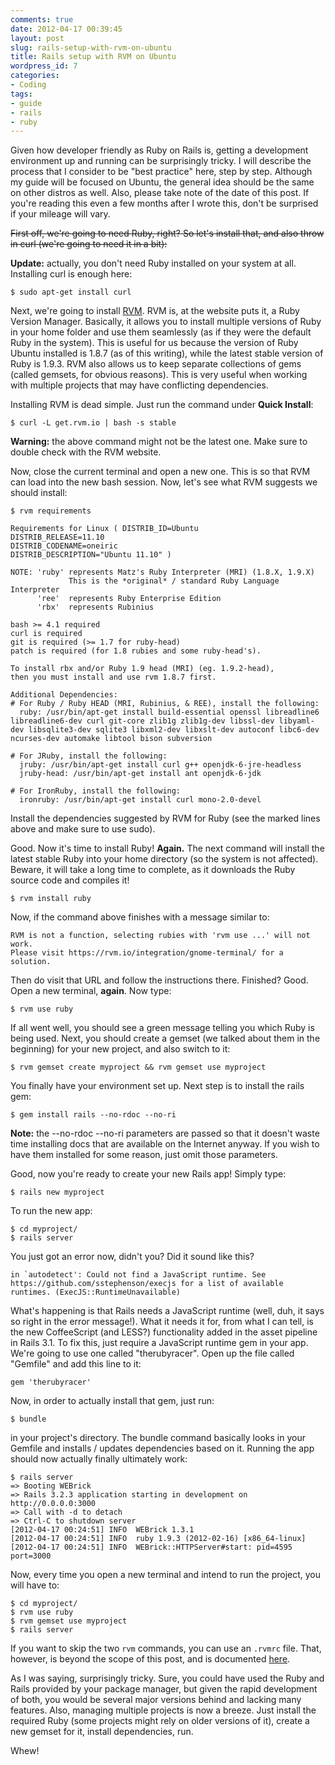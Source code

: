 ```yaml
---
comments: true
date: 2012-04-17 00:39:45
layout: post
slug: rails-setup-with-rvm-on-ubuntu
title: Rails setup with RVM on Ubuntu
wordpress_id: 7
categories:
- Coding
tags:
- guide
- rails
- ruby
---
```


Given how developer friendly as Ruby on Rails is, getting a development environment up and running can be surprisingly tricky. I will describe the process that I consider to be "best practice" here, step by step. Although my guide will be focused on Ubuntu, the general idea should be the same on other distros as well. Also, please take note of the date of this post. If you're reading this even a few months after I wrote this, don't be surprised if your mileage will vary.

<del>First off, we're going to need Ruby, right? So let's install that, and also throw in curl (we're going to need it in a bit):</del>

**Update:** actually, you don't need Ruby installed on your system at all. Installing curl is enough here:

``` console
$ sudo apt-get install curl
```

Next, we're going to install [RVM](https://rvm.io/). RVM is, at the website puts it, a Ruby Version Manager. Basically, it allows you to install multiple versions of Ruby in your home folder and use them seamlessly (as if they were the default Ruby in the system). This is useful for us because the version of Ruby Ubuntu installed is 1.8.7 (as of this writing), while the latest stable version of Ruby is 1.9.3. RVM also allows us to keep separate collections of gems (called gemsets, for obvious reasons). This is very useful when working with multiple projects that may have conflicting dependencies.

Installing RVM is dead simple. Just run the command under **Quick Install**:

``` console
$ curl -L get.rvm.io | bash -s stable
```

**Warning:** the above command might not be the latest one. Make sure to double check with the RVM website.

Now, close the current terminal and open a new one. This is so that RVM can load into the new bash session. Now, let's see what RVM suggests we should install:

``` console
$ rvm requirements

Requirements for Linux ( DISTRIB_ID=Ubuntu
DISTRIB_RELEASE=11.10
DISTRIB_CODENAME=oneiric
DISTRIB_DESCRIPTION="Ubuntu 11.10" )

NOTE: 'ruby' represents Matz's Ruby Interpreter (MRI) (1.8.X, 1.9.X)
             This is the *original* / standard Ruby Language Interpreter
      'ree'  represents Ruby Enterprise Edition
      'rbx'  represents Rubinius

bash >= 4.1 required
curl is required
git is required (>= 1.7 for ruby-head)
patch is required (for 1.8 rubies and some ruby-head's).

To install rbx and/or Ruby 1.9 head (MRI) (eg. 1.9.2-head),
then you must install and use rvm 1.8.7 first.

Additional Dependencies:
# For Ruby / Ruby HEAD (MRI, Rubinius, & REE), install the following:
  ruby: /usr/bin/apt-get install build-essential openssl libreadline6 libreadline6-dev curl git-core zlib1g zlib1g-dev libssl-dev libyaml-dev libsqlite3-dev sqlite3 libxml2-dev libxslt-dev autoconf libc6-dev ncurses-dev automake libtool bison subversion

# For JRuby, install the following:
  jruby: /usr/bin/apt-get install curl g++ openjdk-6-jre-headless
  jruby-head: /usr/bin/apt-get install ant openjdk-6-jdk

# For IronRuby, install the following:
  ironruby: /usr/bin/apt-get install curl mono-2.0-devel
```

Install the dependencies suggested by RVM for Ruby (see the marked lines above and make sure to use sudo).

Good. Now it's time to install Ruby! **Again.** The next command will install the latest stable Ruby into your home directory (so the system is not affected). Beware, it will take a long time to complete, as it downloads the Ruby source code and compiles it!

``` console
$ rvm install ruby
```

Now, if the command above finishes with a message similar to:

    RVM is not a function, selecting rubies with 'rvm use ...' will not work.
    Please visit https://rvm.io/integration/gnome-terminal/ for a solution.

Then do visit that URL and follow the instructions there. Finished? Good. Open a new terminal, **again**. Now type:

``` console
$ rvm use ruby
```

If all went well, you should see a green message telling you which Ruby is being used. Next, you should create a gemset (we talked about them in the beginning) for your new project, and also switch to it:

``` console
$ rvm gemset create myproject && rvm gemset use myproject
```

You finally have your environment set up. Next step is to install the rails gem:

``` console
$ gem install rails --no-rdoc --no-ri
```

**Note:** the --no-rdoc --no-ri parameters are passed so that it doesn't waste time installing docs that are available on the Internet anyway. If you wish to have them installed for some reason, just omit those parameters.

Good, now you're ready to create your new Rails app! Simply type:

``` console
$ rails new myproject
```

To run the new app:

``` console
$ cd myproject/
$ rails server
```

You just got an error now, didn't you? Did it sound like this?

``` console
in `autodetect': Could not find a JavaScript runtime. See https://github.com/sstephenson/execjs for a list of available runtimes. (ExecJS::RuntimeUnavailable)
```

What's happening is that Rails needs a JavaScript runtime (well, duh, it says so right in the error message!). What it needs it for, from what I can tell, is the new CoffeeScript (and LESS?) functionality added in the asset pipeline in Rails 3.1. To fix this, just require a JavaScript runtime gem in your app. We're going to use one called "therubyracer". Open up the file called "Gemfile" and add this line to it:

``` console
gem 'therubyracer'
```

Now, in order to actually install that gem, just run:

``` console
$ bundle
```

in your project's directory. The bundle command basically looks in your Gemfile and installs / updates dependencies based on it. Running the app should now actually finally ultimately work:

``` console
$ rails server
=> Booting WEBrick
=> Rails 3.2.3 application starting in development on http://0.0.0.0:3000
=> Call with -d to detach
=> Ctrl-C to shutdown server
[2012-04-17 00:24:51] INFO  WEBrick 1.3.1
[2012-04-17 00:24:51] INFO  ruby 1.9.3 (2012-02-16) [x86_64-linux]
[2012-04-17 00:24:51] INFO  WEBrick::HTTPServer#start: pid=4595 port=3000
```

Now, every time you open a new terminal and intend to run the project, you will have to:

``` console
$ cd myproject/
$ rvm use ruby
$ rvm gemset use myproject
$ rails server
```

If you want to skip the two `rvm` commands, you can use an `.rvmrc` file. That, however, is beyond the scope of this post, and is documented [here](https://rvm.io/workflow/rvmrc/).

As I was saying, surprisingly tricky. Sure, you could have used the Ruby and Rails provided by your package manager, but given the rapid development of both, you would be several major versions behind and lacking many features. Also, managing multiple projects is now a breeze. Just install the required Ruby (some projects might rely on older versions of it), create a new gemset for it, install dependencies, run.

Whew!
